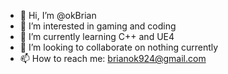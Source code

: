 - 👋 Hi, I’m @okBrian
- 👀 I’m interested in gaming and coding
- 🌱 I’m currently learning C++ and UE4
- 💞️ I’m looking to collaborate on nothing currently
- 📫 How to reach me: brianok924@gmail.com

<!---
okBrian/okBrian is a ✨ special ✨ repository because its `README.md` (this file) appears on your GitHub profile.
You can click the Preview link to take a look at your changes.
--->
